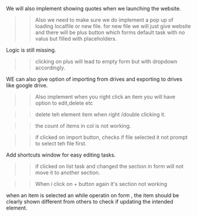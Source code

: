 We will also implement showing quotes when we launching the website.

> > Also we need to make sure we do implement a pop up of loading localfile or new file.
> > for new file we will just give website and there will be plus button which forms default task with no valus but filled with placeholders.

Logic is still missing.

> > clicking on plus will lead to empty form but with dropdown accordingly.

WE can also give option of importing from drives and exporting to drives like google drive.

> > Also implement when you right click an item you will have option to edit,delete etc

> > delete teh element item when right /double clicking it.

> > the count of items in col is not working.

> > if clicked on import button, checks if file selected it not prompt to select teh file first.

Add shortcuts window for easy editing tasks.

> > if clicked on list task and changed the section in form will not move it to another section.

> > When i click on + button again it's section not working

when an item is selected an while operatin on form , the item should be clearly shown different from others to check if updating the intended element.
